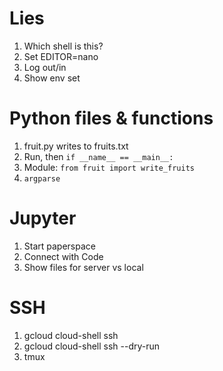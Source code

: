 # Lies

1. Which shell is this?
2. Set EDITOR=nano
3. Log out/in
4. Show env set

# Python files & functions

1. fruit.py writes to fruits.txt
2. Run, then `if __name__ == __main__:`
3. Module: `from fruit import write_fruits`
4. `argparse`

# Jupyter

1. Start paperspace
2. Connect with Code
3. Show files for server vs local

# SSH

1. gcloud cloud-shell ssh
2. gcloud cloud-shell ssh --dry-run
2. tmux
